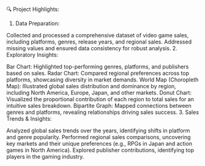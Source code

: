 🔍 Project Highlights:
1. Data Preparation:

Collected and processed a comprehensive dataset of video game sales, including platforms, genres, release years, and regional sales.
Addressed missing values and ensured data consistency for robust analysis.
2. Exploratory Insights:

Bar Chart: Highlighted top-performing genres, platforms, and publishers based on sales.
Radar Chart: Compared regional preferences across top platforms, showcasing diversity in market demands.
World Map (Choropleth Map): Illustrated global sales distribution and dominance by region, including North America, Europe, Japan, and other markets.
Donut Chart: Visualized the proportional contribution of each region to total sales for an intuitive sales breakdown.
Bipartite Graph: Mapped connections between genres and platforms, revealing relationships driving sales success.
3. Sales Trends & Insights:

Analyzed global sales trends over the years, identifying shifts in platform and genre popularity.
Performed regional sales comparisons, uncovering key markets and their unique preferences (e.g., RPGs in Japan and action games in North America).
Explored publisher contributions, identifying top players in the gaming industry.
